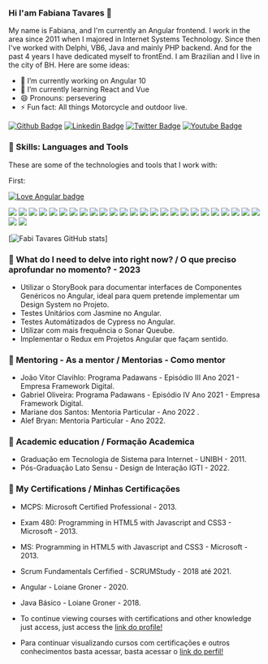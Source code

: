 ### Hi I'am Fabiana Tavares 👋

<!--
**FabianaTavares/FabianaTavares** is a ✨ _special_ ✨ repository because its `README.md` (this file) appears on your GitHub profile.
-->

My name is Fabiana, and I'm currently an Angular frontend. I work in the area since 2011 when I majored in Internet Systems Technology. Since then I've worked with Delphi, VB6, Java and mainly PHP backend. And for the past 4 years I have dedicated myself to frontEnd. I am Brazilian and I live in the city of BH.
Here are some ideas:

- 🔭 I’m currently working on Angular 10
- 🌱 I’m currently learning React and Vue
- 😄 Pronouns: persevering
- ⚡ Fun fact: All things Motorcycle and outdoor live.

[![Github Badge](https://img.shields.io/badge/-Github-000?style=flat-square&logo=Github&logoColor=white&link=https://github.com/FabianaTavares)](https://github.com/FabianaTavares)
[![Linkedin Badge](https://img.shields.io/badge/-LinkedIn-blue?style=flat-square&logo=Linkedin&logoColor=white&link=https://www.linkedin.com/in/fabianatavares1/)](https://www.linkedin.com/in/fabianatavares1/)
[![Twitter Badge](https://img.shields.io/badge/-Twitter-1ca0f1?style=flat-square&labelColor=1ca0f1&logo=twitter&logoColor=white&link=https://twitter.com/kmsdeaventuras)](https://twitter.com/kmsdeaventuras)
[![Youtube Badge](https://img.shields.io/badge/-YouTube-ff0000?style=flat-square&labelColor=ff0000&logo=youtube&logoColor=white&link=https://www.youtube.com/kmsdeaventuras)](https://www.youtube.com/kmsdeaventuras)

### 🚀 Skills: Languages and Tools

These are some of the technologies and tools that I work with:

<p>First:

[![Love Angular badge](https://img.shields.io/badge/angular-love-blue?logo=angular&angular=love)](https://www.github.com/angular/angular)
</p>

<p>
<img src="https://img.shields.io/badge/angular%20-%23DD0031.svg?&style=for-the-badge&logo=angular&logoColor=white"/>
<img src="https://img.shields.io/badge/angular.js%20-%23E23237.svg?&style=for-the-badge&logo=angularjs&logoColor=white"/>
<img src="https://img.shields.io/badge/html5%20-%23E34F26.svg?&style=for-the-badge&logo=html5&logoColor=white"/>
<img src="https://img.shields.io/badge/css3%20-%231572B6.svg?&style=for-the-badge&logo=css3&logoColor=white"/>
<img src="https://img.shields.io/badge/SASS%20-hotpink.svg?&style=for-the-badge&logo=SASS&logoColor=white"/>
<img src="https://img.shields.io/badge/bootstrap%20-%23563D7C.svg?&style=for-the-badge&logo=bootstrap&logoColor=white"/>
<img src="https://img.shields.io/badge/material%20ui%20-%230081CB.svg?&style=for-the-badge&logo=material-ui&logoColor=white"/>
<img src="https://img.shields.io/badge/javascript%20-%23323330.svg?&style=for-the-badge&logo=javascript&logoColor=%23F7DF1E"/>
<img src="https://img.shields.io/badge/typescript%20-%23007ACC.svg?&style=for-the-badge&logo=typescript&logoColor=white"/>
<img src="https://img.shields.io/badge/react%20-%2320232a.svg?&style=for-the-badge&logo=react&logoColor=%2361DAFB"/>
<img src="https://img.shields.io/badge/vuejs-42b983?&style=for-the-badge&logo=vue.js&logoColor=%234FC08D"/>
<img src="https://img.shields.io/badge/docker%20-%230db7ed.svg?&style=for-the-badge&logo=docker&logoColor=white"/>
<img src="https://img.shields.io/badge/-Git-black?&style=for-the-badge&logo=git&logoColor=white"/>
<img src="https://img.shields.io/badge/gitlab%20-%23181717.svg?&style=for-the-badge&logo=gitlab&logoColor=white"/>
<img src="https://img.shields.io/badge/-GitHub-181717?style=for-the-badge&amp;logo=github">
<img src="https://img.shields.io/badge/Microsoft%20Azure-0089D6?style=for-the-badge&amp;logo=microsoft-azure&amp;logoColor=white">
<img src="https://img.shields.io/badge/Google%20Cloud%20-%234285F4.svg?&style=for-the-badge&logo=google-cloud&logoColor=white"/>
<img src="https://img.shields.io/badge/Firebase-FFCA28?&style=for-the-badge&logo=firebase&logoColor=white"/>
<img src="https://img.shields.io/badge/-MySQL-4479A1?&style=for-the-badge&logo=mysql&logoColor=white"/>
<img src="https://img.shields.io/badge/postgres-%23316192.svg?&style=for-the-badge&logo=postgresql&logoColor=white"/>
<img src="https://img.shields.io/badge/-SQL%20Server-CC2927?logo=microsoft-sql-server&logoColor=white&style=for-the-badge"/>
<img src="https://img.shields.io/badge/oracle%20-%23F00000.svg?&style=for-the-badge&logo=oracle&logoColor=white" />
<img src="https://img.shields.io/badge/php-%23777BB4.svg?&style=for-the-badge&logo=php&logoColor=white"/>
<img src="https://img.shields.io/badge/laravel%20-%23FF2D20.svg?&style=for-the-badge&logo=laravel&logoColor=white"/>
<img src="https://img.shields.io/badge/-JIRA-0052CC?style=for-the-badge&amp;logo=jira">
<img src="https://img.shields.io/badge/-VSCode-007ACC?style=for-the-badge&amp;logo=visual-studio-code&amp;logoColor=white">
<img src="https://img.shields.io/badge/-swagger-339933?style=for-the-badge"/>

</p>


[![Fabi Tavares GitHub stats](https://github-readme-stats.vercel.app/api?username=FabianaTavares&show_icons=true&hide=stars,&count_private=true&title_color=0891b2&text_color=ffffff&icon_color=0891b2&bg_color=1c1917&hide_border=true&show_icons=true)]


### 🚀 What do I need to delve into right now? / O que preciso aprofundar no momento? - 2023

- Utilizar o StoryBook para documentar interfaces de Componentes Genéricos no Angular, ideal para quem pretende implementar um Design System no Projeto.
- Testes Unitários com Jasmine no Angular.
- Testes Automátizados de Cypress no Angular.
- Utilizar com mais frequência o Sonar Queube.
- Implementar o Redux em Projetos Angular que façam sentido.

### 🚀 Mentoring - As a mentor / Mentorias - Como mentor

- João Vitor Clavihlo: Programa Padawans - Episódio III Ano 2021 - Empresa Framework Digital.
- Gabriel Oliveira: Programa Padawans - Episódio IV Ano 2021 - Empresa Framework Digital.
- Mariane dos Santos: Mentoria Particular - Ano 2022 .
- Alef Bryan:  Mentoria Particular - Ano 2022.

### 🚀 Academic education / Formação Academica

- Graduação em Tecnologia de Sistema para Internet - UNIBH - 2011.
- Pós-Graduação Lato Sensu - Design de Interação IGTI - 2022.

### 🚀 My Certifications / Minhas Certificações

- MCPS: Microsoft Certified Professional - 2013.
- Exam 480: Programming in HTML5 with Javascript and CSS3 - Microsoft - 2013.
- MS: Programming in HTML5 with Javascript and CSS3 - Microsoft - 2013.
- Scrum Fundamentals Cerfified - SCRUMStudy - 2018 até 2021.
- Angular - Loiane Groner - 2020.
- Java Básico - Loiane Groner - 2018.

- To continue viewing courses with certifications and other knowledge just access, just access the [link do profile!](https://github.com/FabianaTavares/FabianaTavares/tree/main/sub-readme/README.md)
- Para continuar visualizando cursos com certificações e outros conhecimentos basta acessar, basta acessar o [link do perfil!](https://github.com/FabianaTavares/FabianaTavares/tree/main/sub-readme/README.md)